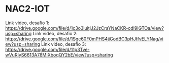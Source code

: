 # NAC2-IOT

Link video, desafio 1: https://drive.google.com/file/d/1c3o3luitjJ2JzCraYNaCKR-cdI9IGTOa/view?usp=sharing
Link video, desafio 2: https://drive.google.com/file/d/1Sge60F0mPHS4jiGodBC3pHJffvELYNag/view?usp=sharing
Link video, desafio 3: https://drive.google.com/file/d/11p3Tve-wVuRIyS6613A78MIXboqQY2bE/view?usp=sharing
